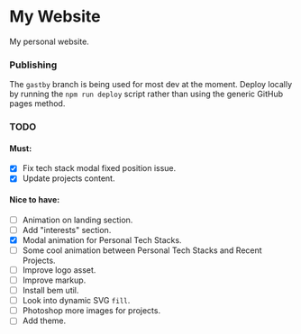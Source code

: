# My Website

My personal website.

### Publishing

The `gastby` branch is being used for most dev at the moment. Deploy locally by running the `npm run deploy` script rather than using the generic GitHub pages method.

### TODO

#### Must:

-   [x] Fix tech stack modal fixed position issue.
-   [x] Update projects content.

#### Nice to have:

-   [ ] Animation on landing section.
-   [ ] Add "interests" section.
-   [x] Modal animation for Personal Tech Stacks.
-   [ ] Some cool animation between Personal Tech Stacks and Recent Projects.
-   [ ] Improve logo asset.
-   [ ] Improve markup.
-   [ ] Install bem util.
-   [ ] Look into dynamic SVG `fill`.
-   [ ] Photoshop more images for projects.
-   [ ] Add theme.
